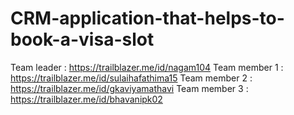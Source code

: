 # CRM-application-that-helps-to-book-a-visa-slot

Team leader   : https://trailblazer.me/id/nagam104
Team member 1 : https://trailblazer.me/id/sulaihafathima15
Team member 2 : https://trailblazer.me/id/gkaviyamathavi
Team member 3 : https://trailblazer.me/id/bhavanipk02
